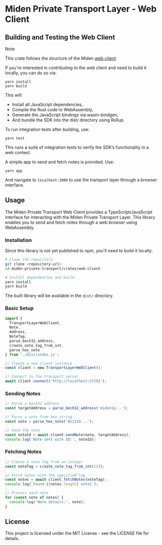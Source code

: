 # Miden Private Transport Layer - Web Client

## Building and Testing the Web Client

> [!NOTE]
> This crate follows the structure of the Miden [web-client](https://github.com/0xMiden/miden-client/tree/next/crates/web-client).


If you're interested in contributing to the web client and need to build it locally, you can do so via:

```
yarn install
yarn build
```

This will:
* Install all JavaScript dependencies,
* Compile the Rust code to WebAssembly,
* Generate the JavaScript bindings via wasm-bindgen,
* And bundle the SDK into the dist/ directory using Rollup.

To run integration tests after building, use: 
```
yarn test
```

This runs a suite of integration tests to verify the SDK’s functionality in a web context.

A simple app to send and fetch notes is provided. Use:

```
yarn app
```

And navigate to `localhost:3000` to use the transport layer through a browser interface.

## Usage

The Miden Private Transport Web Client provides a TypeScript/JavaScript interface for interacting with the Miden Private Transport Layer. This library enables you to send and fetch notes through a web browser using WebAssembly.

### Installation

Since this library is not yet published to npm, you'll need to build it locally:

```bash
# Clone the repository
git clone <repository-url>
cd miden-private-transport/crates/web-client

# Install dependencies and build
yarn install
yarn build
```

The built library will be available in the `dist/` directory.

### Basic Setup

```typescript
import { 
  TransportLayerWebClient, 
  Note, 
  Address, 
  NoteTag,
  parse_bech32_address,
  create_note_tag_from_int,
  parse_hex_note
} from './dist/index.js';

// Create a new client instance
const client = new TransportLayerWebClient();

// Connect to the transport server
await client.connect('http://localhost:57292');
```

### Sending Notes

```typescript
// Parse a bech32 address
const targetAddress = parse_bech32_address('miden1q...');

// Parse a note from hex string
const note = parse_hex_note('0x1234...');

// Send the note
const noteId = await client.sendNote(note, targetAddress);
console.log('Note sent with ID:', noteId);
```

### Fetching Notes

```typescript
// Create a note tag from an integer
const noteTag = create_note_tag_from_int(123);

// Fetch notes with the specified tag
const notes = await client.fetchNotes(noteTag);
console.log(`Found ${notes.length} notes`);

// Process each note
for (const note of notes) {
  console.log('Note details:', note);
}
```

## License

This project is licensed under the MIT License - see the LICENSE file for details.
